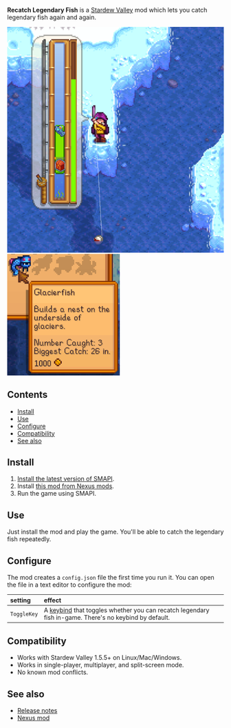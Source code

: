 ﻿**Recatch Legendary Fish** is a [Stardew Valley](http://stardewvalley.net/) mod which lets you
catch legendary fish again and again.

![](screenshots/fishing.png)
![](screenshots/fish-stats.png)

## Contents
* [Install](#install)
* [Use](#use)
* [Configure](#configure)
* [Compatibility](#compatibility)
* [See also](#see-also)

## Install
1. [Install the latest version of SMAPI](https://smapi.io).
2. Install [this mod from Nexus mods](https://www.nexusmods.com/stardewvalley/mods/172).
3. Run the game using SMAPI.

## Use
Just install the mod and play the game. You'll be able to catch the legendary fish repeatedly.

## Configure
The mod creates a `config.json` file the first time you run it. You can open the file in a text
editor to configure the mod:

setting | effect
:------ | :-----
`ToggleKey` | A [keybind](https://stardewvalleywiki.com/Modding:Player_Guide/Key_Bindings) that toggles whether you can recatch legendary fish in-game. There's no keybind by default.

## Compatibility
* Works with Stardew Valley 1.5.5+ on Linux/Mac/Windows.
* Works in single-player, multiplayer, and split-screen mode.
* No known mod conflicts.

## See also
* [Release notes](release-notes.md)
* [Nexus mod](https://www.nexusmods.com/stardewvalley/mods/172)
